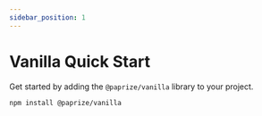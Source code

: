 ```yaml
---
sidebar_position: 1
---
```


# Vanilla Quick Start

Get started by adding the `@paprize/vanilla` library to your project.

```bash
npm install @paprize/vanilla
```
